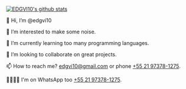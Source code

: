 [![EDGVI10's github stats](https://github-readme-stats.vercel.app/api?username=edgvi10&show_icons=true&theme=radical)](https://github.com/edgvi10/)

👋 Hi, I’m @edgvi10

👀 I’m interested to make some noise.

🌱 I’m currently learning too many programming languages.

💞️ I’m looking to collaborate on great projects.

📫 How to reach me? edgvi10@gmail.com or phone [+55 21 97378-1275](tel:5521973781275).

🫱🏼‍🫲🏽 I'm on WhatsApp too [+55 21 97378-1275](https://wa.me/5521973781275).

<!---
edgvi10/edgvi10 is a ✨ special ✨ repository because its `README.md` (this file) appears on your GitHub profile.
You can click the Preview link to take a look at your changes.
--->
